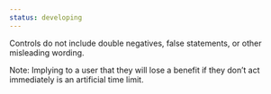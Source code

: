 ```yaml
---
status: developing
---
```


Controls do not include double negatives, false statements, or other misleading wording.

Note: Implying to a user that they will lose a benefit if they don’t act immediately is an artificial time limit.
